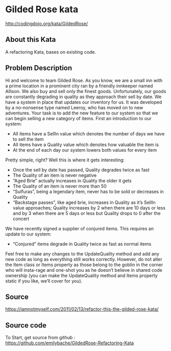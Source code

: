 # Gilded Rose kata

http://codingdojo.org/kata/GildedRose/

## About this Kata

A refactoring Kata, bases on existing code.

## Problem Description

Hi and welcome to team Gilded Rose. As you know, we are a small inn with a prime location in a
prominent city ran by a friendly innkeeper named Allison. We also buy and sell only the finest
goods. Unfortunately, our goods are constantly degrading in quality as they approach their sell by
date. We have a system in place that updates our inventory for us. It was developed by a no-nonsense
type named Leeroy, who has moved on to new adventures. Your task is to add the new feature to our
system so that we can begin selling a new category of items. First an introduction to our system:

- All items have a SellIn value which denotes the number of days we have to sell the item
- All items have a Quality value which denotes how valuable the item is
- At the end of each day our system lowers both values for every item

Pretty simple, right? Well this is where it gets interesting:

- Once the sell by date has passed, Quality degrades twice as fast
- The Quality of an item is never negative
- “Aged Brie” actually increases in Quality the older it gets
- The Quality of an item is never more than 50
- “Sulfuras”, being a legendary item, never has to be sold or decreases in Quality
- “Backstage passes”, like aged brie, increases in Quality as it’s SellIn value approaches; Quality
increases by 2 when there are 10 days or less and by 3 when there are 5 days or less but Quality
drops to 0 after the concert

We have recently signed a supplier of conjured items. This requires an update to our system:

- “Conjured” items degrade in Quality twice as fast as normal items

Feel free to make any changes to the UpdateQuality method and add any new code as long as everything
still works correctly. However, do not alter the Item class or Items property as those belong to the
goblin in the corner who will insta-rage and one-shot you as he doesn’t believe in shared code
ownership (you can make the UpdateQuality method and Items property static if you like, we’ll cover
for you).

## Source 

https://iamnotmyself.com/2011/02/13/refactor-this-the-gilded-rose-kata/

## Source code

To Start, get source from github : https://github.com/emilybache/GildedRose-Refactoring-Kata

